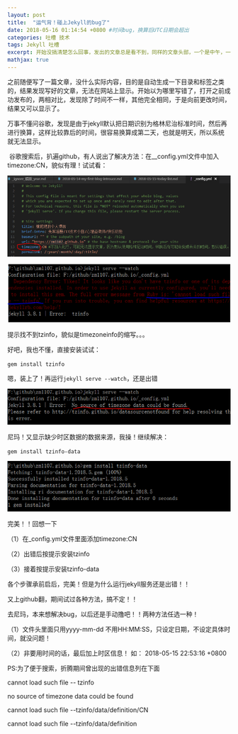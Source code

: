 ```yaml
---
layout: post
title:  "运气背！碰上Jekyll的bug了"
date: 2018-05-16 01:14:54 +0800 #时间bug，换算后UTC日期会超出
categories: 吐槽 技术
tags: Jekyll 吐槽 
excerpt: 开始没搞清楚怎么回事，发出的文章总是看不到，同样的文章头部，一个是中午，一个是现在晚上，晚上的就发不出去。后来才发现是jekyll的问题
mathjax: true
---
```


​	之前随便写了一篇文章，没什么实际内容，目的是自动生成一下目录和标签之类的，结果发现写好的文章，无法在网站上显示。开始以为哪里写错了，打开之前成功发布的，两相对比，发现除了时间不一样，其他完全相同，于是向前更改时间，结果又可以显示了。

​	万事不懂问谷歌，发现是由于jekyll默认把日期识别为格林尼治标准时间，然后再进行换算，这样比较靠后的时间，很容易换算成第二天，也就是明天，所以系统 就无法显示。

​	谷歌搜索后，扒遍github，有人说出了解决方法：在__config.yml文件中加入  timezone:CN，貌似有理！试试看：

![](assets/2-1526450351835.PNG)

![](assets/3-1526450361068.PNG)

提示找不到tzinfo，貌似是timezoneinfo的缩写。。。

好吧，我也不懂，直接安装试试：

`gem install tzinfo`

嗯，装上了！再运行`jekyll serve --watch`，还是出错

![](assets/4.PNG)

尼玛！又显示缺少时区数据的数据来源，我操！继续解决：

`gem install tzinfo-data`

![](assets/5.PNG)

完美！！回想一下

（1）在_config.yml文件里面添加timezone:CN

（2）出错后按提示安装tzinfo

（3）接着按提示安装tzinfo-data

各个步骤承前启后，完美！但是为什么运行jekyll服务还是出错！！

又上github翻，期间试过各种方法，搞不定！！

去尼玛，本来想解决bug，以后还是手动撸吧！！两种方法任选一种！

（1）文件头里面只用yyyy-mm-dd 不用HH:MM:SS，只设定日期，不设定具体时间，就没问题！

（2）非要用时间的话，最后加上时区信息！  如： 2018-05-15 22:53:16  +0800



PS:为了便于搜索，折腾期间曾出现的出错信息列在下面

cannot load such file -- tzinfo

no source of timezone data could be found

cannot load such file --tzinfo/data/definition/CN 

cannot load such file --tzinfo/data/definition